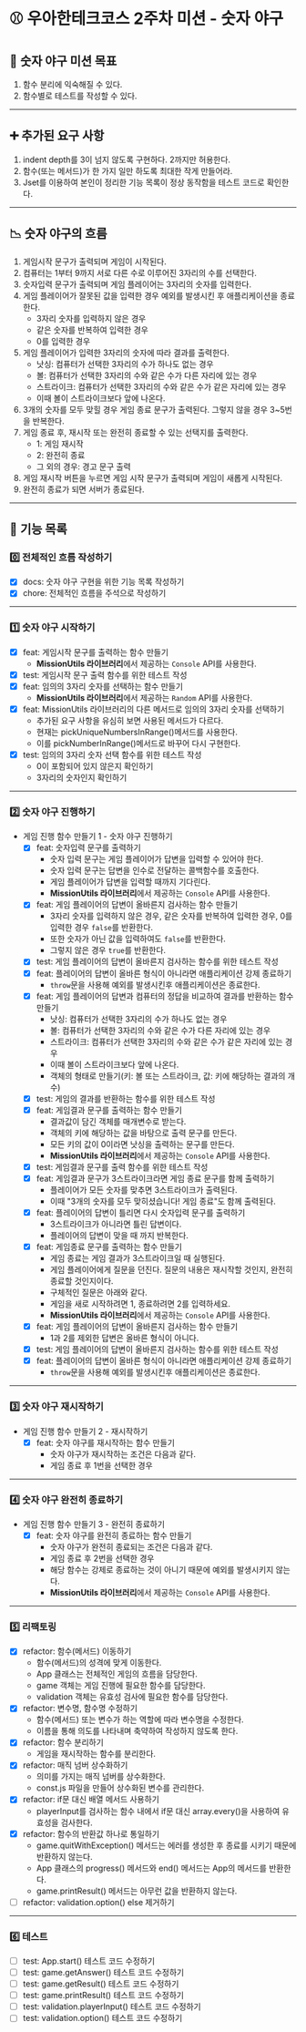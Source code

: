 # ⚾️ 우아한테크코스 2주차 미션 - 숫자 야구

## 🚀 숫자 야구 미션 목표

1. 함수 분리에 익숙해질 수 있다.
2. 함수별로 테스트를 작성할 수 있다.

---

## ➕ 추가된 요구 사항

1. indent depth를 3이 넘지 않도록 구현하다. 2까지만 허용한다.
2. 함수(또는 메서드)가 한 가지 일만 하도록 최대한 작게 만들어라.
3. Jset를 이용하여 본인이 정리한 기능 목록이 정상 동작함을 테스트 코드로 확인한다.

---

## 📉 숫자 야구의 흐름

1. 게임시작 문구가 출력되며 게임이 시작된다.
2. 컴퓨터는 1부터 9까지 서로 다른 수로 이루어진 3자리의 수를 선택한다.
3. 숫자입력 문구가 출력되며 게임 플레이어는 3자리의 숫자를 입력한다.
4. 게임 플레이어가 잘못된 값을 입력한 경우 예외를 발생시킨 후 애플리케이션을 종료한다.
   - 3자리 숫자를 입력하지 않은 경우
   - 같은 숫자를 반복하여 입력한 경우
   - 0를 입력한 경우
5. 게임 플레이어가 입력한 3자리의 숫자에 따라 결과를 출력한다.
   - 낫싱: 컴퓨터가 선택한 3자리의 수가 하나도 없는 경우
   - 볼: 컴퓨터가 선택한 3자리의 수와 같은 수가 다른 자리에 있는 경우
   - 스트라이크: 컴퓨터가 선택한 3자리의 수와 같은 수가 같은 자리에 있는 경우
   - 이때 볼이 스트라이크보다 앞에 나온다.
6. 3개의 숫자를 모두 맞힐 경우 게임 종료 문구가 출력된다. 그렇지 않을 경우 3~5번을 반복한다.
7. 게임 종료 후, 재시작 또는 완전히 종료할 수 있는 선택지를 출력한다.
   - 1: 게임 재시작
   - 2: 완전히 종료
   - 그 외의 경우: 경고 문구 출력
8. 게임 재시작 버튼을 누르면 게임 시작 문구가 출력되며 게임이 새롭게 시작된다.
9. 완전히 종료가 되면 서버가 종료된다.

---

## 📃 기능 목록

### 0️⃣ 전체적인 흐름 작성하기

- [x] docs: 숫자 야구 구현을 위한 기능 목록 작성하기
- [x] chore: 전체적인 흐름을 주석으로 작성하기

---

### 1️⃣ 숫자 야구 시작하기

- [x] feat: 게임시작 문구를 출력하는 함수 만들기
  - **MissionUtils 라이브러리**에서 제공하는 `Console` API를 사용한다.
- [x] test: 게임시작 문구 출력 함수를 위한 테스트 작성
- [x] feat: 임의의 3자리 숫자를 선택하는 함수 만들기
  - **MissionUtils 라이브러리**에서 제공하는 `Random` API를 사용한다.
- [x] feat: MissionUtils 라이브러리의 다른 메서드로 임의의 3자리 숫자를 선택하기
  - 추가된 요구 사항을 유심히 보면 사용된 메서드가 다르다.
  - 현재는 pickUniqueNumbersInRange()메서드를 사용한다.
  - 이를 pickNumberInRange()메서드로 바꾸어 다시 구현한다.
- [x] test: 임의의 3자리 숫자 선택 함수를 위한 테스트 작성
  - 0이 포함되어 있지 않은지 확인하기
  - 3자리의 숫자인지 확인하기

---

### 2️⃣ 숫자 야구 진행하기

- 게임 진행 함수 만들기 1 - 숫자 야구 진행하기
  - [x] feat: 숫자입력 문구를 출력하기
    - 숫자 입력 문구는 게임 플레이어가 답변을 입력할 수 있어야 한다.
    - 숫자 입력 문구는 답변을 인수로 전달하는 콜백함수를 호출한다.
    - 게임 플레이어가 답변을 입력할 때까지 기다린다.
    - **MissionUtils 라이브러리**에서 제공하는 `Console` API를 사용한다.
  - [x] feat: 게임 플레이어의 답변이 올바른지 검사하는 함수 만들기
    - 3자리 숫자를 입력하지 않은 경우, 같은 숫자를 반복하여 입력한 경우, 0를 입력한 경우 `false`를 반환한다.
    - 또한 숫자가 아닌 값을 입력하여도 `false`를 반환한다.
    - 그렇지 않은 경우 `true`를 반환한다.
  - [x] test: 게임 플레이어의 답변이 올바른지 검사하는 함수를 위한 테스트 작성
  - [x] feat: 플레이어의 답변이 올바른 형식이 아니라면 애플리케이션 강제 종료하기
    - `throw`문을 사용해 예외를 발생시킨후 애플리케이션은 종료한다.
  - [x] feat: 게임 플레이어의 답변과 컴퓨터의 정답을 비교하여 결과를 반환하는 함수 만들기
    - 낫싱: 컴퓨터가 선택한 3자리의 수가 하나도 없는 경우
    - 볼: 컴퓨터가 선택한 3자리의 수와 같은 수가 다른 자리에 있는 경우
    - 스트라이크: 컴퓨터가 선택한 3자리의 수와 같은 수가 같은 자리에 있는 경우
    - 이때 볼이 스트라이크보다 앞에 나온다.
    - 객체의 형태로 만들기(키: 볼 또는 스트라이크, 값: 키에 해당하는 결과의 개수)
  - [x] test: 게임의 결과를 반환하는 함수를 위한 테스트 작성
  - [x] feat: 게임결과 문구를 출력하는 함수 만들기
    - 결과값이 담긴 객체를 매개변수로 받는다.
    - 객체의 키에 해당하는 값을 바탕으로 출력 문구를 만든다.
    - 모든 키의 값이 0이라면 낫싱을 출력하는 문구를 만든다.
    - **MissionUtils 라이브러리**에서 제공하는 `Console` API를 사용한다.
  - [x] test: 게임결과 문구를 출력 함수를 위한 테스트 작성
  - [x] feat: 게임결과 문구가 3스트라이크라면 게임 종료 문구를 함께 출력하기
    - 플레이어가 모든 숫자를 맞추면 3스트라이크가 출력된다.
    - 이때 "3개의 숫자를 모두 맞히셨습니다! 게임 종료"도 함께 출력된다.
  - [x] feat: 플레이어의 답변이 틀리면 다시 숫자입력 문구를 출력하기
    - 3스트라이크가 아니라면 틀린 답변이다.
    - 플레이어의 답변이 맞을 때 까지 반복한다.
  - [x] feat: 게임종료 문구를 출력하는 함수 만들기
    - 게임 종료는 게임 결과가 3스트라이크일 때 실행된다.
    - 게임 플레이어에게 질문을 던진다. 질문의 내용은 재시작할 것인지, 완전히 종료할 것인지이다.
    - 구체적인 질문은 아래와 같다.
    - 게임을 새로 시작하려면 1, 종료하려면 2를 입력하세요.
    - **MissionUtils 라이브러리**에서 제공하는 `Console` API를 사용한다.
  - [x] feat: 게임 플레이어의 답변이 올바른지 검사하는 함수 만들기
    - 1과 2를 제외한 답변은 올바른 형식이 아니다.
  - [x] test: 게임 플레이어의 답변이 올바른지 검사하는 함수를 위한 테스트 작성
  - [x] feat: 플레이어의 답변이 올바른 형식이 아니라면 애플리케이션 강제 종료하기
    - `throw`문을 사용해 예외를 발생시킨후 애플리케이션은 종료한다.

---

### 3️⃣ 숫자 야구 재시작하기

- 게임 진행 함수 만들기 2 - 재시작하기
  - [x] feat: 숫자 야구를 재시작하는 함수 만들기
    - 숫자 야구가 재시작하는 조건은 다음과 같다.
    - 게임 종료 후 1번을 선택한 경우

---

### 4️⃣ 숫자 야구 완전히 종료하기

- 게임 진행 함수 만들기 3 - 완전히 종료하기
  - [x] feat: 숫자 야구를 완전히 종료하는 함수 만들기
    - 숫자 야구가 완전히 종료되는 조건은 다음과 같다.
    - 게임 종료 후 2번을 선택한 경우
    - 해당 함수는 강제로 종료하는 것이 아니기 때문에 예외를 발생시키지 않는다.
    - **MissionUtils 라이브러리**에서 제공하는 `Console` API를 사용한다.

---

### 5️⃣ 리팩토링

- [x] refactor: 함수(메서드) 이동하기
  - 함수(메서드)의 성격에 맞게 이동한다.
  - App 클래스는 전체적인 게임의 흐름을 담당한다.
  - game 객체는 게임 진행에 필요한 함수를 담당한다.
  - validation 객체는 유효성 검사에 필요한 함수를 담당한다.
- [x] refactor: 변수명, 함수명 수정하기
  - 함수(메서드) 또는 변수가 하는 역할에 따라 변수명을 수정한다.
  - 이름을 통해 의도를 나타내며 축약하여 작성하지 않도록 한다.
- [x] refactor: 함수 분리하기
  - 게임을 재시작하는 함수를 분리한다.
- [x] refactor: 매직 넘버 상수화하기
  - 의미를 가지는 매직 넘버를 상수화한다.
  - const.js 파일을 만들어 상수화된 변수를 관리한다.
- [x] refactor: if문 대신 배열 메서드 사용하기
  - playerInput를 검사하는 함수 내에서 if문 대신 array.every()을 사용하여 유효성을 검사한다.
- [x] refactor: 함수의 반환값 하나로 통일하기
  - game.quitWithException() 메서드는 에러를 생성한 후 종료를 시키기 때문에 반환하지 않는다.
  - App 클래스의 progress() 메서드와 end() 메서드는 App의 메서드를 반환한다.
  - game.printResult() 메서드는 아무런 값을 반환하지 않는다.
- [ ] refactor: validation.option() else 제거하기

---

### 6️⃣ 테스트

- [ ] test: App.start() 테스트 코드 수정하기
- [ ] test: game.getAnswer() 테스트 코드 수정하기
- [ ] test: game.getResult() 테스트 코드 수정하기
- [ ] test: game.printResult() 테스트 코드 수정하기
- [ ] test: validation.playerInput() 테스트 코드 수정하기
- [ ] test: validation.option() 테스트 코드 수정하기
